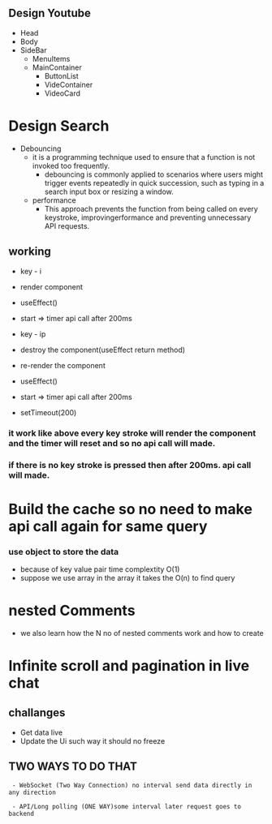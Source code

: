 ## Design Youtube

- Head
- Body 
- SideBar
  - MenuItems
  - MainContainer
    - ButtonList
    - VideContainer
    - VideoCard

# Design Search

- Debouncing
  - it is a programming technique used to ensure that a function is not invoked too frequently.
    - debouncing is commonly applied to scenarios where users might trigger events repeatedly in quick succession,
      such as typing in a search input box or resizing a window.
  - performance
    - This approach prevents the function from being called on every keystroke,
      improvingerformance and preventing unnecessary API requests.

## working

- key - i

- render component
- useEffect()
- start => timer api call after 200ms

- key - ip

- destroy the component(useEffect return method)
- re-render the component
- useEffect()
- start => timer api call after 200ms

- setTimeout(200)

### it work like above every key stroke will render the component and the timer will reset and so no api call will made.

### if there is no key stroke is pressed then after 200ms. api call will made.

# Build the cache so no need to make api call again for same query

### use object to store the data

- because of key value pair time complextity O(1)
- suppose we use array in the array it takes the O(n) to find query

# nested Comments

- we also learn how the N no of nested comments work and how to create


# Infinite scroll and pagination in live chat
  ## challanges
   - Get data live
   - Update the Ui such way it should no freeze

  ## TWO WAYS TO DO THAT

     - WebSocket (Two Way Connection) no interval send data directly in any direction

     - API/Long polling (ONE WAY)some interval later request goes to backend

